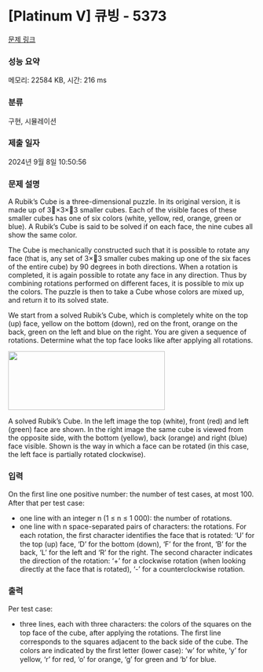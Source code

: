 # [Platinum V] 큐빙 - 5373 

[문제 링크](https://www.acmicpc.net/problem/5373) 

### 성능 요약

메모리: 22584 KB, 시간: 216 ms

### 분류

구현, 시뮬레이션

### 제출 일자

2024년 9월 8일 10:50:56

### 문제 설명

<p>A Rubik’s Cube is a three-dimensional puzzle. In its original version, it is made up of 3×3×3 smaller cubes. Each of the visible faces of these smaller cubes has one of six colors (white, yellow, red, orange, green or blue). A Rubik’s Cube is said to be solved if on each face, the nine cubes all show the same color.</p>

<p>The Cube is mechanically constructed such that it is possible to rotate any face (that is, any set of 3×3 smaller cubes making up one of the six faces of the entire cube) by 90 degrees in both directions. When a rotation is completed, it is again possible to rotate any face in any direction. Thus by combining rotations performed on different faces, it is possible to mix up the colors. The puzzle is then to take a Cube whose colors are mixed up, and return it to its solved state.</p>

<p>We start from a solved Rubik’s Cube, which is completely white on the top (up) face, yellow on the bottom (down), red on the front, orange on the back, green on the left and blue on the right. You are given a sequence of rotations. Determine what the top face looks like after applying all rotations.</p>

<p><img alt="" src="https://www.acmicpc.net/upload/images/cube.png" style="height:120px; width:319px"></p>

<p>A solved Rubik’s Cube. In the left image the top (white), front (red) and left (green) face are shown. In the right image the same cube is viewed from the opposite side, with the bottom (yellow), back (orange) and right (blue) face visible. Shown is the way in which a face can be rotated (in this case, the left face is partially rotated clockwise).</p>

### 입력 

 <p>On the ﬁrst line one positive number: the number of test cases, at most 100. After that per test case:</p>

<ul>
	<li>one line with an integer n (1 ≤ n ≤ 1 000): the number of rotations.</li>
	<li>one line with n space-separated pairs of characters: the rotations. For each rotation, the ﬁrst character identiﬁes the face that is rotated: ‘U’ for the top (up) face, ‘D’ for the bottom (down), ‘F’ for the front, ‘B’ for the back, ‘L’ for the left and ‘R’ for the right. The second character indicates the direction of the rotation: ‘+’ for a clockwise rotation (when looking directly at the face that is rotated), ‘-’ for a counterclockwise rotation.</li>
</ul>

### 출력 

 <p>Per test case:</p>

<ul>
	<li>three lines, each with three characters: the colors of the squares on the top face of the cube, after applying the rotations. The ﬁrst line corresponds to the squares adjacent to the back side of the cube. The colors are indicated by the ﬁrst letter (lower case): ‘w’ for white, ‘y’ for yellow, ‘r’ for red, ‘o’ for orange, ‘g’ for green and ‘b’ for blue.</li>
</ul>

